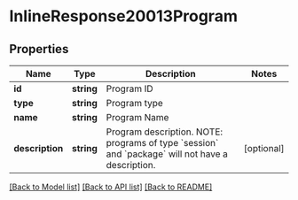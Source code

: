 # InlineResponse20013Program

## Properties
Name | Type | Description | Notes
------------ | ------------- | ------------- | -------------
**id** | **string** | Program ID | 
**type** | **string** | Program type | 
**name** | **string** | Program Name | 
**description** | **string** | Program description.  NOTE: programs of type &#x60;session&#x60; and &#x60;package&#x60; will not have a description. | [optional] 

[[Back to Model list]](../README.md#documentation-for-models) [[Back to API list]](../README.md#documentation-for-api-endpoints) [[Back to README]](../README.md)


